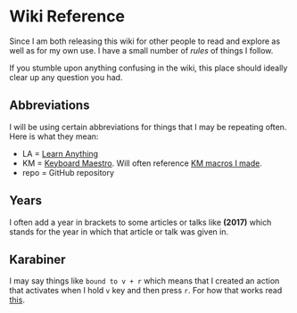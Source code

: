 # Wiki Reference
Since I am both releasing this wiki for other people to read and explore as well as for my own use. I have a small number of _rules_ of things I follow.

If you stumble upon anything confusing in the wiki, this place should ideally clear up any question you had.

## Abbreviations
I will be using certain abbreviations for things that I may be repeating often. Here is what they mean:
- LA = [Learn Anything](../projects/learn-anything.md)
- KM = [Keyboard Maestro](../macOS/apps/keyboard-maestro/keyboard-maestro.md). Will often reference [KM macros I made](../macOS/apps/keyboard-maestro/km-macros.md).
- repo = GitHub repository

## Years
I often add a year in brackets to some articles or talks like __(2017)__ which stands for the year in which that article or talk was given in.

## Karabiner
I may say things like `bound to v + r` which means that I created an action that activates when I hold `v` key and then press `r`. For how that works read [this](../macOS/apps/karabiner/karabiner.md).